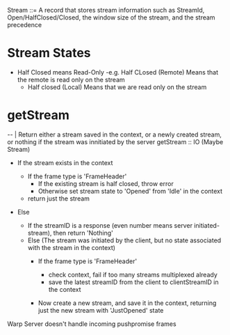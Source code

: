 
Stream ::= A record that stores stream information such as StreamId,
Open/HalfClosed/Closed, the window size of the stream, and the stream
precedence

# Stream States
- Half Closed means Read-Only
  -e.g. Half CLosed (Remote) Means that the remote is read only on the stream
  - Half closed (Local) Means that we are read only on the stream

# getStream
-- | Return either a stream saved in the context, or a newly created stream, or
nothing if the stream was innitiated by the server
getStream :: IO (Maybe Stream)
- If the stream exists in the context
  - If the frame type is 'FrameHeader'
    - If the existing stream is half closed, throw error
    - Otherwise set stream state to 'Opened' from 'Idle' in the context
  - return just the stream

- Else
  - If the streamID is a response (even number means server initiated-stream), then return 'Nothing'
  - Else (The stream was initiated by the client,  but no state associated with
    the stream in the context)
    - If the frame type  is 'FrameHeader'
      - check context, fail if too many streams multiplexed already
      - save the latest streamID from the client to clientStreamID in the
        context 
    
    - Now create a new stream, and save it in the context, returning just the
      new stream with 'JustOpened' state

Warp Server doesn't handle incoming pushpromise frames
